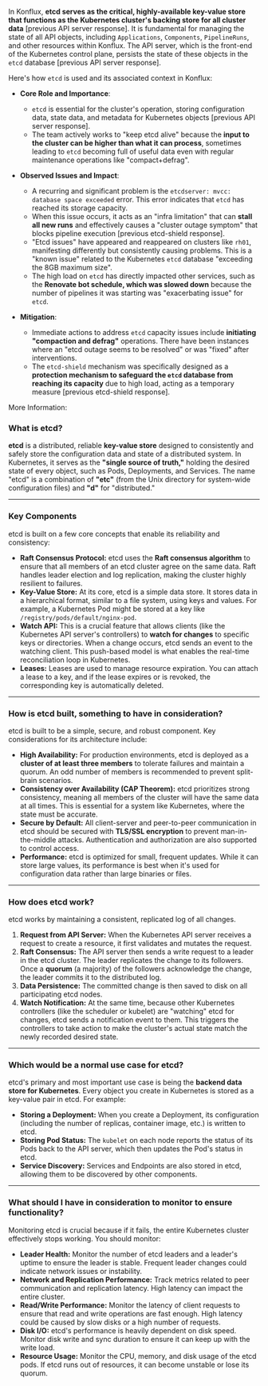 In Konflux, **etcd serves as the critical, highly-available key-value store that functions as the Kubernetes cluster's backing store for all cluster data** [previous API server response]. It is fundamental for managing the state of all API objects, including `Applications`, `Components`, `PipelineRuns`, and other resources within Konflux. The API server, which is the front-end of the Kubernetes control plane, persists the state of these objects in the `etcd` database [previous API server response].

Here's how `etcd` is used and its associated context in Konflux:

*   **Core Role and Importance**:
    *   `etcd` is essential for the cluster's operation, storing configuration data, state data, and metadata for Kubernetes objects [previous API server response].
    *   The team actively works to "keep etcd alive" because the **input to the cluster can be higher than what it can process**, sometimes leading to `etcd` becoming full of useful data even with regular maintenance operations like "compact+defrag".

*   **Observed Issues and Impact**:
    *   A recurring and significant problem is the `etcdserver: mvcc: database space exceeded` error. This error indicates that `etcd` has reached its storage capacity.
    *   When this issue occurs, it acts as an "infra limitation" that can **stall all new runs** and effectively causes a "cluster outage symptom" that blocks pipeline execution [previous etcd-shield response].
    *   "Etcd issues" have appeared and reappeared on clusters like `rh01`, manifesting differently but consistently causing problems. This is a "known issue" related to the Kubernetes `etcd` database "exceeding the 8GB maximum size".
    *   The high load on `etcd` has directly impacted other services, such as the **Renovate bot schedule, which was slowed down** because the number of pipelines it was starting was "exacerbating issue" for `etcd`.

*   **Mitigation**:
    *   Immediate actions to address `etcd` capacity issues include **initiating "compaction and defrag"** operations. There have been instances where an "etcd outage seems to be resolved" or was "fixed" after interventions.
    *   The `etcd-shield` mechanism was specifically designed as a **protection mechanism to safeguard the `etcd` database from reaching its capacity** due to high load, acting as a temporary measure [previous etcd-shield response].


More Information:

### What is etcd?

**etcd** is a distributed, reliable **key-value store** designed to consistently and safely store the configuration data and state of a distributed system. In Kubernetes, it serves as the **"single source of truth,"** holding the desired state of every object, such as Pods, Deployments, and Services. The name "etcd" is a combination of **"etc"** (from the Unix directory for system-wide configuration files) and **"d"** for "distributed."

***

### Key Components

etcd is built on a few core concepts that enable its reliability and consistency:

* **Raft Consensus Protocol:** etcd uses the **Raft consensus algorithm** to ensure that all members of an etcd cluster agree on the same data. Raft handles leader election and log replication, making the cluster highly resilient to failures.
* **Key-Value Store:** At its core, etcd is a simple data store. It stores data in a hierarchical format, similar to a file system, using keys and values. For example, a Kubernetes Pod might be stored at a key like `/registry/pods/default/nginx-pod`.
* **Watch API:** This is a crucial feature that allows clients (like the Kubernetes API server's controllers) to **watch for changes** to specific keys or directories. When a change occurs, etcd sends an event to the watching client. This push-based model is what enables the real-time reconciliation loop in Kubernetes.
* **Leases:** Leases are used to manage resource expiration. You can attach a lease to a key, and if the lease expires or is revoked, the corresponding key is automatically deleted.

***

### How is etcd built, something to have in consideration?

etcd is built to be a simple, secure, and robust component. Key considerations for its architecture include:

* **High Availability:** For production environments, etcd is deployed as a **cluster of at least three members** to tolerate failures and maintain a quorum. An odd number of members is recommended to prevent split-brain scenarios.
* **Consistency over Availability (CAP Theorem):** etcd prioritizes strong consistency, meaning all members of the cluster will have the same data at all times. This is essential for a system like Kubernetes, where the state must be accurate.
* **Secure by Default:** All client-server and peer-to-peer communication in etcd should be secured with **TLS/SSL encryption** to prevent man-in-the-middle attacks. Authentication and authorization are also supported to control access.
* **Performance:** etcd is optimized for small, frequent updates. While it can store large values, its performance is best when it's used for configuration data rather than large binaries or files.

***

### How does etcd work?

etcd works by maintaining a consistent, replicated log of all changes.

1.  **Request from API Server:** When the Kubernetes API server receives a request to create a resource, it first validates and mutates the request.
2.  **Raft Consensus:** The API server then sends a write request to a leader in the etcd cluster. The leader replicates the change to its followers. Once a **quorum** (a majority) of the followers acknowledge the change, the leader commits it to the distributed log.
3.  **Data Persistence:** The committed change is then saved to disk on all participating etcd nodes.
4.  **Watch Notification:** At the same time, because other Kubernetes controllers (like the scheduler or kubelet) are "watching" etcd for changes, etcd sends a notification event to them. This triggers the controllers to take action to make the cluster's actual state match the newly recorded desired state.

***

### Which would be a normal use case for etcd?

etcd's primary and most important use case is being the **backend data store for Kubernetes**. Every object you create in Kubernetes is stored as a key-value pair in etcd. For example:

* **Storing a Deployment:** When you create a Deployment, its configuration (including the number of replicas, container image, etc.) is written to etcd.
* **Storing Pod Status:** The `kubelet` on each node reports the status of its Pods back to the API server, which then updates the Pod's status in etcd.
* **Service Discovery:** Services and Endpoints are also stored in etcd, allowing them to be discovered by other components.

***

### What should I have in consideration to monitor to ensure functionality?

Monitoring etcd is crucial because if it fails, the entire Kubernetes cluster effectively stops working. You should monitor:

* **Leader Health:** Monitor the number of etcd leaders and a leader's uptime to ensure the leader is stable. Frequent leader changes could indicate network issues or instability.
* **Network and Replication Performance:** Track metrics related to peer communication and replication latency. High latency can impact the entire cluster.
* **Read/Write Performance:** Monitor the latency of client requests to ensure that read and write operations are fast enough. High latency could be caused by slow disks or a high number of requests.
* **Disk I/O:** etcd's performance is heavily dependent on disk speed. Monitor disk write and sync duration to ensure it can keep up with the write load.
* **Resource Usage:** Monitor the CPU, memory, and disk usage of the etcd pods. If etcd runs out of resources, it can become unstable or lose its quorum.